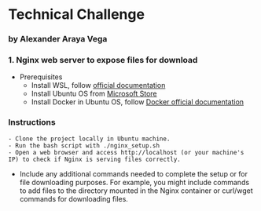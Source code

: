# Technical Challenge
### by Alexander Araya Vega

### 1. Nginx web server to expose files for download
- Prerequisites
    - Install WSL, follow [official documentation](https://techcommunity.microsoft.com/t5/windows-11/how-to-install-the-linux-windows-subsystem-in-windows-11/m-p/2701207/page/2)
    - Install Ubuntu OS from [Microsoft Store](https://www.microsoft.com/store/productId/9MTTCL66CPXJ?ocid=pdpshare)
    - Install Docker in Ubuntu OS, follow [Docker official documentation](https://docs.docker.com/engine/install/ubuntu/)

### Instructions
    - Clone the project locally in Ubuntu machine.
    - Run the bash script with ./nginx_setup.sh
    - Open a web browser and access http://localhost (or your machine's IP) to check if Nginx is serving files correctly.




- Include any additional commands needed to complete the setup or for file downloading purposes. For example, you might include commands to add files to the directory mounted in the Nginx container or curl/wget commands for downloading files.
